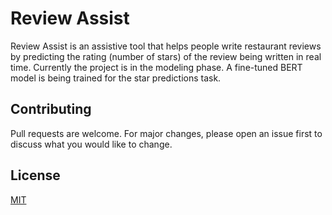 # Review Assist

Review Assist is an assistive tool that helps people write restaurant reviews by predicting the rating (number of stars) of the review being written in real time. Currently the project is in the modeling phase. A fine-tuned BERT model is being trained for the star predictions task.

## Contributing
Pull requests are welcome. For major changes, please open an issue first to discuss what you would like to change.

## License
[MIT](https://choosealicense.com/licenses/mit/)